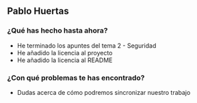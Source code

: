 ## Pablo Huertas
### ¿Qué has hecho hasta ahora?
- He terminado los apuntes del tema 2 - Seguridad
- He añadido la licencia al proyecto
- He añadido la licencia al README
### ¿Con qué problemas te has encontrado?
- Dudas acerca de cómo podremos sincronizar nuestro trabajo
<br><br>
